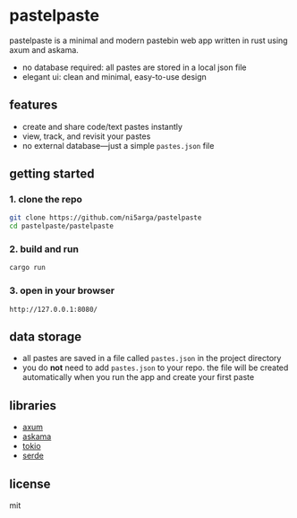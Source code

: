 # pastelpaste

pastelpaste is a minimal and modern pastebin web app written in rust using axum and askama.

- no database required: all pastes are stored in a local json file
- elegant ui: clean and minimal, easy-to-use design

## features

- create and share code/text pastes instantly
- view, track, and revisit your pastes
- no external database—just a simple `pastes.json` file

## getting started

### 1. clone the repo
```sh
git clone https://github.com/ni5arga/pastelpaste
cd pastelpaste/pastelpaste
```

### 2. build and run
```sh
cargo run
```

### 3. open in your browser
```
http://127.0.0.1:8080/
```

## data storage

- all pastes are saved in a file called `pastes.json` in the project directory
- you do **not** need to add `pastes.json` to your repo. the file will be created automatically when you run the app and create your first paste

## libraries 

- [axum](https://github.com/tokio-rs/axum)
- [askama](https://github.com/djc/askama)
- [tokio](https://github.com/tokio-rs/tokio)
- [serde](https://github.com/serde-rs/serde)

## license

mit 
